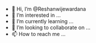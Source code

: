 - 👋 Hi, I’m @Reshanwijewardana
- 👀 I’m interested in ...
- 🌱 I’m currently learning ...
- 💞️ I’m looking to collaborate on ...
- 📫 How to reach me ...

<!---
Reshanwijewardana/Reshanwijewardana is a ✨ special ✨ repository because its `README.md` (this file) appears on your GitHub profile.
You can click the Preview link to take a look at your changes.
--->

